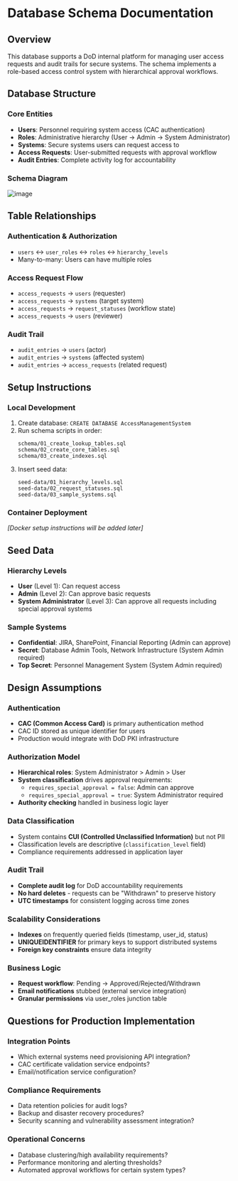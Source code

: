 # Database Schema Documentation

## Overview
This database supports a DoD internal platform for managing user access requests and audit trails for secure systems. The schema implements a role-based access control system with hierarchical approval workflows.

## Database Structure

### Core Entities
- **Users**: Personnel requiring system access (CAC authentication)
- **Roles**: Administrative hierarchy (User → Admin → System Administrator)  
- **Systems**: Secure systems users can request access to
- **Access Requests**: User-submitted requests with approval workflow
- **Audit Entries**: Complete activity log for accountability

### Schema Diagram
![image](https://github.com/user-attachments/assets/db170372-49d9-4486-addc-7331296d72e8)

## Table Relationships

### Authentication & Authorization
- `users` ↔ `user_roles` ↔ `roles` ↔ `hierarchy_levels`
- Many-to-many: Users can have multiple roles

### Access Request Flow
- `access_requests` → `users` (requester)
- `access_requests` → `systems` (target system)
- `access_requests` → `request_statuses` (workflow state)
- `access_requests` → `users` (reviewer)

### Audit Trail
- `audit_entries` → `users` (actor)
- `audit_entries` → `systems` (affected system)
- `audit_entries` → `access_requests` (related request)

## Setup Instructions

### Local Development
1. Create database: `CREATE DATABASE AccessManagementSystem`
2. Run schema scripts in order:
   ```
   schema/01_create_lookup_tables.sql
   schema/02_create_core_tables.sql  
   schema/03_create_indexes.sql
   ```
3. Insert seed data:
   ```
   seed-data/01_hierarchy_levels.sql
   seed-data/02_request_statuses.sql
   seed-data/03_sample_systems.sql
   ```

### Container Deployment
*[Docker setup instructions will be added later]*

## Seed Data

### Hierarchy Levels
- **User** (Level 1): Can request access
- **Admin** (Level 2): Can approve basic requests  
- **System Administrator** (Level 3): Can approve all requests including special approval systems

### Sample Systems
- **Confidential**: JIRA, SharePoint, Financial Reporting (Admin can approve)
- **Secret**: Database Admin Tools, Network Infrastructure (System Admin required)
- **Top Secret**: Personnel Management System (System Admin required)

## Design Assumptions

### Authentication
- **CAC (Common Access Card)** is primary authentication method
- CAC ID stored as unique identifier for users
- Production would integrate with DoD PKI infrastructure

### Authorization Model
- **Hierarchical roles**: System Administrator > Admin > User
- **System classification** drives approval requirements:
  - `requires_special_approval = false`: Admin can approve
  - `requires_special_approval = true`: System Administrator required
- **Authority checking** handled in business logic layer

### Data Classification
- System contains **CUI (Controlled Unclassified Information)** but not PII
- Classification levels are descriptive (`classification_level` field)
- Compliance requirements addressed in application layer

### Audit Trail
- **Complete audit log** for DoD accountability requirements
- **No hard deletes** - requests can be "Withdrawn" to preserve history
- **UTC timestamps** for consistent logging across time zones

### Scalability Considerations
- **Indexes** on frequently queried fields (timestamp, user_id, status)
- **UNIQUEIDENTIFIER** for primary keys to support distributed systems
- **Foreign key constraints** ensure data integrity

### Business Logic
- **Request workflow**: Pending → Approved/Rejected/Withdrawn
- **Email notifications** stubbed (external service integration)
- **Granular permissions** via user_roles junction table

## Questions for Production Implementation

### Integration Points
- Which external systems need provisioning API integration?
- CAC certificate validation service endpoints?
- Email/notification service configuration?

### Compliance Requirements  
- Data retention policies for audit logs?
- Backup and disaster recovery procedures?
- Security scanning and vulnerability assessment integration?

### Operational Concerns
- Database clustering/high availability requirements?
- Performance monitoring and alerting thresholds?
- Automated approval workflows for certain system types?
